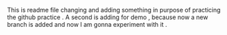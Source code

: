 This is readme file changing and adding something in purpose of practicing the github practice . 
A second is adding for demo , because now a new branch is added and now I am gonna experiment with it . 
